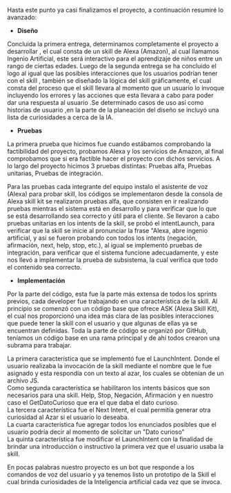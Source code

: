 Hasta este punto ya casi finalizamos el proyecto, a continuación resumiré lo avanzado:

* **Diseño**

Concluida la primera entrega, determinamos completamente el proyecto a desarrollar , el cual consta de un skill de Alexa (Amazon), al cual llamamos Ingenio Artificial, este será interactivo para el aprendizaje de niños entre un rango de ciertas edades. Luego de la segunda entrega se ha concluido el logo al igual que las posibles interacciones que los usuarios podrían tener con el skill , también se diseñado la lógica del skill gráficamente, el cual consta del proceso que el skill llevara al momento que un usuario lo invoque incluyendo los errores y las acciones que esta llevara a cabo para poder dar una respuesta al usuario .Se determinado casos de uso así como historias de usuario ,en la parte de la planeación del diseño se incluyó una lista de curiosidades a cerca de la IA.

* **Pruebas**

La primera prueba que hicimos fue cuando estábamos comprobando la factibilidad del proyecto, probamos Alexa y los servicios de Amazon, al final comprobamos que si era factible hacer el proyecto con dichos servicios.
A lo largo del proyecto hicimos 3 pruebas distintas: Pruebas alfa, Pruebas unitarias,  Pruebas de integración.

Para las pruebas cada integrante del equipo instalo el asistente de voz (Alexa) para probar skill, los códigos se implementaron desde la consola de Alexa skill kit se realizaron pruebas alfa, que consisten en ir realizando pruebas mientras el sistema está en desarrollo y para verificar que lo que se está desarrollando sea correcto y útil para el cliente. Se llevaron a cabo pruebas unitarias en los intents de la skill, se probó el intentLaunch, para verificar que la skill se inicie al pronunciar la frase "Alexa, abre ingenio artificial, y así se fueron probando con todos los intents (negación, afirmación, next, help, stop, etc.), al igual se implementó pruebas de integración, para verificar que el sistema funcione adecuadamente, y este nos llevó a implementar la prueba de subsistema, la cual verifica que todo el contenido sea correcto.

* **Implementación**

Por la parte del código, esta fue la parte más extensa de todos los sprints previos, cada developer fue trabajando en una característica de la skill. Al principio se comenzó con un código base que ofrece ASK (Alexa Skill Kit), el cual nos proporcionó una idea más clara de las posibles interacciones que puede tener la skill con el usuario y que algunas de ellas ya se encuentran definidas.
Toda la parte de código se organizó por GitHub, teníamos un código base en una rama principal y de ahí todos crearon una subrama para trabajar.

La primera característica que se implementó fue el LaunchIntent. Donde el usuario realizaba la invocación de la skill mediante el nombre que le fue asignado y esta respondía con un texto al azar, los cuales se obtenían de un archivo JS.<br>
Como segunda característica se habilitaron los intents básicos que son necesarios para una skill. Help, Stop, Negación, Afirmación y en nuestro caso el GetDatoCurioso que era el que daba el dato curioso.<br>
La tercera característica fue el Next Intent, el cual permitía generar otra curiosidad al Azar si el usuario lo deseaba.<br>
La cuarta característica fue agregar todos los enunciados posibles que el usuario podría decir al momento de solicitar un "Dato curioso"<br>
La quinta característica fue modificar el LaunchIntent con la finalidad de brindar una introducción o instructivo la primera vez que el usuario usaba la skill.

En pocas palabras nuestro proyecto es un bot que responde a los comandos de voz del usuario y ya tenemos listo un prototipo de la Skill el cual brinda curiosidades de la Inteligencia artificial cada vez que se invoca.

